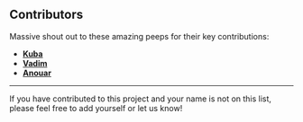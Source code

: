 ## Contributors

Massive shout out to these amazing peeps for their key contributions:
- [**Kuba**](https://github.com/jskra)
- [**Vadim**](https://github.com/Vadoid)
- [**Anouar**](https://github.com/Kriz182)

---

If you have contributed to this project and your name is not on this list, please feel free to add yourself or let us know!
